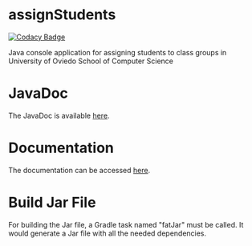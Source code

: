 # assignStudents

[![Codacy Badge](https://api.codacy.com/project/badge/Grade/8c0968981f5849faa8183af16b99a3e8)](https://app.codacy.com/app/gdelacruzfdez/assignStudents?utm_source=github.com&utm_medium=referral&utm_content=gdelacruzfdez/assignStudents&utm_campaign=badger)

Java console application for assigning students to class groups in University of Oviedo School of Computer Science

# JavaDoc

The JavaDoc is available [here](https://gdelacruzfdez.github.io/assignStudents/).

# Documentation

The documentation can be accessed [here](https://unioviedo-my.sharepoint.com/:b:/g/personal/uo244583_uniovi_es/EZD84l506D5CqNSB0Buxw2UBQhilOZ0soL2HPznKOQRcWw?e=bWdDvW).

# Build Jar File

For building the Jar file, a Gradle task named "fatJar" must be called. It would generate a Jar file with all the needed dependencies.
